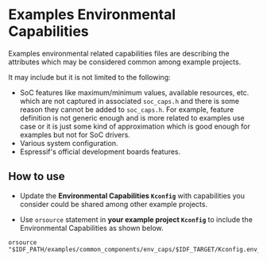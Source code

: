 # Examples Environmental Capabilities

Examples environmental related capabilities files are describing the attributes which may be considered common among example projects. 

It may include but it is not limited to the following:

- SoC features like maximum/minimum values, available resources, etc. which are not captured in associated ``soc_caps.h`` and there is some reason they cannot be added to ``soc_caps.h``. For example, feature definition is not generic enough and is more related to examples use case or it is just some kind of approximation which is good enough for examples but not for SoC drivers.
- Various system configuration.
- Espressif's official development boards features.

## How to use

- Update the **Environmental Capabilities ``Kconfig``** with capabilities you consider could be shared among other example projects.

- Use ``orsource`` statement in **your example project ``Kconfig``** to include the Environmental Capabilities as shown below.

```
orsource "$IDF_PATH/examples/common_components/env_caps/$IDF_TARGET/Kconfig.env_caps"
```

